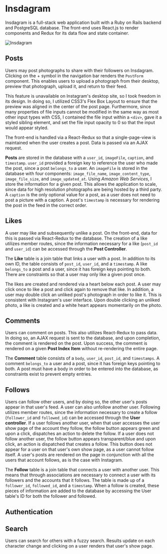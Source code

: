 # Insdagram

Insdagram is a full-stack web application built with a Ruby on Rails backend and PostgreSQL database.  The front-end uses React.js to render components and Redux for its data flow and state container.

![Insdagram](http://www.daviddipanfilo.com/img/insdagram.png "Insdagram")

## Posts
Users may post photographs to share with their followers on Insdagram.  Clicking on the + symbol in the navigation bar renders the `PostForm` component.  This enables users to upload a photograph from their desktop, preview that photograph, upload it, and return to their feed.

This feature is unavailable on Instagram's desktop site, so I took freedom in its design.  In doing so, I utilized CSS3's Flex Box Layout to ensure that the preview was aligned in the center of the post page.  Furthermore, since many properties of file inputs cannot be modified in the same way as most other input types with CSS, I contained the file input within a `<div>`, gave it a styled sibling element, and set the file input opacity to 0 so that the input would appear styled.

The front-end is handled via a React-Redux so that a single-page-view is maintained when the user creates a post.  Data is passed via an AJAX request.

**Posts** are stored in the database with a `user_id`, `imageFile`, `caption`, and `timestamp`.  `user_id` provided a foreign key to reference the user who made the post, since a post `belongs_to` a user.  An `imageFile` is stored in the database with four components: `image_file_name`, `image_content_type`, `image_file_size`, and `image_updated_at`.  Using *Amazon Web Services*, I store the information for a given post.  This allows the application to scale, since data for high resolution photographs are being hosted by a third party.  A `caption` is the only optional value for a post, as a user does not need to post a picture with a caption.  A post's `timestamp` is necessary for rendering the post in the feed in the correct order.

## Likes
A user may like and subsequently unlike a post.  On the front-end, data for this is passed via React-Redux to the database.  The creation of a like utilizes member routes, since the information necessary for a like (`post_id` and `user_id`) can be accessed through the **Post Controller**.

The **Like** table is a join table that links a user with a post.  In addition to its own ID, the table consists of `post_id`, `user_id`, and a `timestamp`.  A like `belongs_to` a post and a user, since it has foreign keys pointing to both.  There are constraints so that a user may only like a given post once.

The likes are created and rendered via a heart below each post.  A user may click once to like a post and click again to remove that like.  In addition, a user may double click an unliked post's photograph in order to like it.  This is consistent with Instagram's user interface.  Upon double clicking an unliked photo, a like is created and a white heart appears momentarily on the photo.

## Comments
Users can comment on posts.  This also utilizes React-Redux to pass data.  In doing so, an AJAX request is sent to the database, and upon completion, the comment is rendered on the post.  Upon success, the comment is rendered on a given
**Post Index Item** without re-rendering the entire page.

The **Comment** table consists of a `body`, `user_id`, `post_id`, and `timestamps`.  A comment `belongs_to` a user and a post, since it has foreign keys pointing to both.  A post must have a body in order to be entered into the database, as constraints exist to prevent empty entries.

## Follows
Users can follow other users, and by doing so, the other user's posts appear in that user's feed.  A user can also unfollow another user.  Following utilizes member routes, since the information necessary to create a follow (`follower_id` and `followed_id`) can be accessed through the **User controller**. If a user follows another user, when that user accesses the user show page of the account they follow, the follow button appears green and upon a click, dispatches an action to delete the follow.  If a user does not follow another user, the follow button appears transparent/blue and upon click, an action is dispatched that creates a follow.  This button does not appear for a user on that user's own show page, as a user cannot follow itself.  A user's posts are rendered on the page in conjunction with all the users that account follows, as is the case with Instagram.

The **Follow** table is a join table that connects a user with another user.  This means that through associations are necessary to connect a user with its followers and the accounts that it follows.  The table is made up of a `follower_id`, `followed_id`, and a `timestamp`.  When a follow is created, these pieces of information are added to the database by accessing the User table's ID for both the follower and followed.

## Authentication

## Search
Users can search for others with a fuzzy search. Results update on each character change and clicking on a user renders that user's show page.
